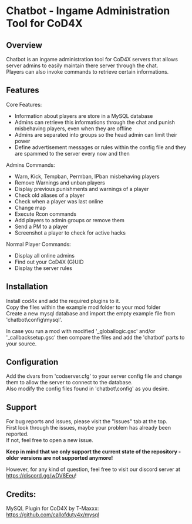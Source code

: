 # Chatbot - Ingame Administration Tool for CoD4X

## Overview

Chatbot is an ingame administration tool for CoD4X servers that allows server admins to easily maintain there server through the chat.<br/>
Players can also invoke commands to retrieve certain informations.

## Features
Core Features:
- Information about players are store in a MySQL database
- Admins can retrieve this informations through the chat and punish misbehaving players, even when they are offline
- Admins are separated into groups so the head admin can limit their power
- Define advertisement messages or rules within the config file and they are spammed to the server every now and then

Admins Commands:
- Warn, Kick, Tempban, Permban, IPban misbehaving players
- Remove Warnings and unban players
- Display previous punishments and warnings of a player
- Check old aliases of a player
- Check when a player was last online
- Change map
- Execute Rcon commands
- Add players to admin groups or remove them
- Send a PM to a player
- Screenshot a player to check for active hacks

Normal Player Commands:
- Display all online admins
- Find out your CoD4X (G)UID
- Display the server rules


## Installation

Install cod4x and add the required plugins to it.<br/>
Copy the files within the example mod folder to your mod folder<br/>
Create a new mysql database and import the empty example file from 'chatbot\config\mysql'.<br/>

In case you run a mod with modified '_globallogic.gsc' and/or '_callbacksetup.gsc' then compare the files and add the 'chatbot' parts to your source.<br/>

## Configuration

Add the dvars from 'codserver.cfg' to your server config file and change them to allow the server to connect to the database.<br/>
Also modify the config files found in 'chatbot\config\' as you desire.<br/>

## Support
For bug reports and issues, please visit the "Issues" tab at the top.<br/>
First look through the issues, maybe your problem has already been reported.<br/>
If not, feel free to open a new issue.<br/>

**Keep in mind that we only support the current state of the repository - older versions are not supported anymore!**

However, for any kind of question, feel free to visit our discord server at https://discord.gg/wDV8Eeu!

## Credits:
MySQL Plugin for CoD4X by T-Maxxx:
https://github.com/callofduty4x/mysql
